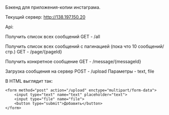 Бэкенд для приложения-копии инстаграма.

Текущий сервер: http://138.197.150.20

Api:

Получить список всех сообщений
GET - /all

Получить список всех сообщений с пагинацией (пока что 10 сообщений/стр.)
GET - /page/{pageId}

Получить конкретное сообщение
GET - /message/{messageId}

Загрузка сообщения на сервер
POST - /upload
Параметры - text, file

В HTML выглядит так:
```
<form method="post" action="/upload" enctype="multipart/form-data">
    <input type="text" name="text" placeholder="text">
    <input type="file" name="file">
    <button type="submit">Добавить</button>
</form>